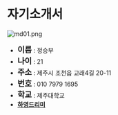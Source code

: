 <h1>자기소개서</h1>


![md01.png](C:\Users\Administrator\Desktop\md01.png)

<ul>
<li><b> <font size="4">이름</b></font> : 정승부
	    
<li><b> <font size="4">나이</b></font> : 21
		    
<li><b> <font size="4">주소</b></font> : 제주시 조천읍 교래4길 20-11
			    
<li><b> <font size="4">번호</b></font> : 010 7979 1695 
				    
<li><b> <font size="4">학교</b></font> : 제주대학교
					    	
<li><b><a href="https://dreamy.jejunu.ac.kr/frame/main.do">하영드리미</a></b>
</ul>



